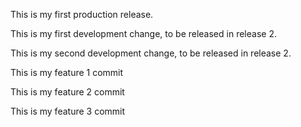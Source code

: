 This is my first production release.

This is my first development change, to be released in release 2.

This is my second development change, to be released in release 2.

This is my feature 1 commit

This is my feature 2 commit

This is my feature 3 commit
